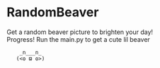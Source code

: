 # RandomBeaver
Get a random beaver picture to brighten your day!  
Progress! Run the main.py to get a cute lil beaver  
```
    _n___n_
   (<ʘ ϖ ʘ>)
```
